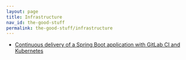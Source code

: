 ```yaml
---
layout: page
title: Infrastructure
nav_id: the-good-stuff
permalink: the-good-stuff/infrastructure
---
```


- [Continuous delivery of a Spring Boot application with GitLab CI and Kubernetes](https://about.gitlab.com/2016/12/14/continuous-delivery-of-a-spring-boot-application-with-gitlab-ci-and-kubernetes/)
